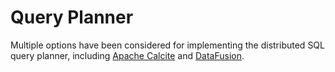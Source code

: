 # Query Planner

Multiple options have been considered for implementing the distributed SQL query planner, including [Apache Calcite](https://calcite.apache.org/) and [DataFusion]().
